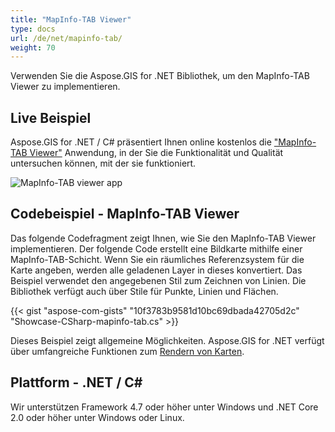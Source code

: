 ```yaml
---
title: "MapInfo-TAB Viewer"
type: docs
url: /de/net/mapinfo-tab/
weight: 70
---
```


Verwenden Sie die Aspose.GIS for .NET Bibliothek, um den MapInfo-TAB Viewer zu implementieren.

## **Live Beispiel**

Aspose.GIS for .NET / C# präsentiert Ihnen online kostenlos die ["MapInfo-TAB Viewer"](https://products.aspose.app/gis/viewer/mapinfo-tab) Anwendung, in der Sie die Funktionalität und Qualität untersuchen können, mit der sie funktioniert.

![MapInfo-TAB viewer app](viewer.png)

## **Codebeispiel - MapInfo-TAB Viewer**

Das folgende Codefragment zeigt Ihnen, wie Sie den MapInfo-TAB Viewer implementieren. Der folgende Code erstellt eine Bildkarte mithilfe einer MapInfo-TAB-Schicht. Wenn Sie ein räumliches Referenzsystem für die Karte angeben, werden alle geladenen Layer in dieses konvertiert.
Das Beispiel verwendet den angegebenen Stil zum Zeichnen von Linien. Die Bibliothek verfügt auch über Stile für Punkte, Linien und Flächen.

{{< gist "aspose-com-gists" "10f3783b9581d10bc69dbada42705d2c" "Showcase-CSharp-mapinfo-tab.cs" >}}

Dieses Beispiel zeigt allgemeine Möglichkeiten. Aspose.GIS for .NET verfügt über umfangreiche Funktionen zum [Rendern von Karten](https://docs.aspose.com/gis/net/map-rendering/).

## **Plattform - .NET / C#**

Wir unterstützen Framework 4.7 oder höher unter Windows und .NET Core 2.0 oder höher unter Windows oder Linux.
